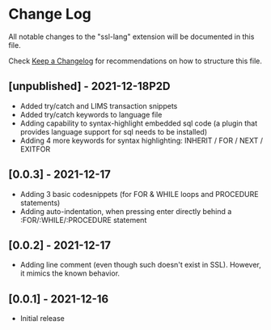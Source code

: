 # Change Log

All notable changes to the "ssl-lang" extension will be documented in this file.

Check [Keep a Changelog](http://keepachangelog.com/) for recommendations on how to structure this file.

## [unpublished] - 2021-12-18P2D

- Added try/catch and LIMS transaction snippets
- Added try/catch keywords to language file
- Adding capability to syntax-highlight embedded sql code (a plugin that provides language support for sql needs to be installed)
- Adding 4 more keywords for syntax highlighting: INHERIT / FOR / NEXT / EXITFOR

## [0.0.3] - 2021-12-17

- Adding 3 basic codesnippets (for FOR & WHILE loops and PROCEDURE statements)
- Adding auto-indentation, when pressing enter directly behind a :FOR/:WHILE/:PROCEDURE statement

## [0.0.2] - 2021-12-17

- Adding line comment (even though such doesn't exist in SSL). However, it mimics the known behavior.

## [0.0.1] - 2021-12-16

- Initial release